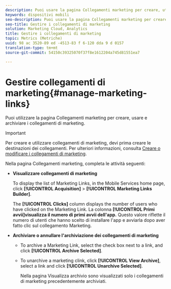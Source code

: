 ```yaml
---
description: Puoi usare la pagina Collegamenti marketing per creare, utilizzare e archiviare i collegamenti di marketing.
keywords: dispositivi mobili
seo-description: Puoi usare la pagina Collegamenti marketing per creare, utilizzare e archiviare i collegamenti di marketing.
seo-title: Gestire i collegamenti di marketing
solution: Marketing Cloud, Analytics
title: Gestire i collegamenti di marketing
topic: Metrics (Metriche)
uuid: 98 ac 3520-89 ed -4513-83 f 6-120 dda 9 d 0157
translation-type: tm+mt
source-git-commit: 54150c39325070f37f8e1612204a745d81551ea7

---
```



# Gestire collegamenti di marketing{#manage-marketing-links}

Puoi utilizzare la pagina Collegamenti marketing per creare, usare e archiviare i collegamenti di marketing.

>[!IMPORTANT]
>
>Per creare e utilizzare collegamenti di marketing, devi prima creare le destinazioni dei collegamenti. Per ulteriori informazioni, consulta [Creare o modificare i collegamenti di marketing](/help/using/acquisition-main/c-marketing-links-builder/t-create-edit-adobe-links/t-create-edit-adobe-links.md).

Nella pagina Collegamenti marketing, completa le attività seguenti:

* **Visualizzare collegamenti di marketing**

   To display the list of Marketing Links, in the Mobile Services home page, click **[!UICONTROL Acquisition]** &gt; **[!UICONTROL Marketing Links Builder]**.

   The **[!UICONTROL Clicks]** column displays the number of users who have clicked on the Marketing Link. La colonna **[!UICONTROL Primi avvii]visualizza il numero di primi avvii dell'app.** Questo valore riflette il numero di utenti che hanno scelto di installare l'app e avviarla dopo aver fatto clic sul collegamento Marketing.

* **Archiviare o annullare l'archiviazione dei collegamenti di marketing**

   * To archive a Marketing Link, select the check box next to a link, and click **[!UICONTROL Archive Selected]**.
   * To unarchive a marketing clink, click **[!UICONTROL View Archive]**, select a link and click **[!UICONTROL Unarchive Selected]**.

      Nella pagina Visualizza archivio sono visualizzati solo i collegamenti di marketing precedentemente archiviati.

